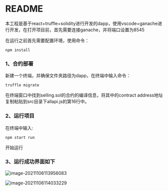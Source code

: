 # README

本工程是基于react+truffle+solidity进行开发的dapp，使用vscode+ganache进行开发，在打开项目前，首先需要连接ganache，并将端口设置为8545

在运行之前首先需要配置环境，使用命令：

```
npm install
```

### 1、合约部署

新建一个终端，并确保文件夹路径为dapp，在终端中输入命令：

```
truffle migrate
```

在终端窗口中找到selling.sol的合约的编译信息，将其中的contract address地址复制粘贴到src目录下allapi.js的第16行中。

### 2、运行项目

在终端中输入:

```
npm start run
```

开始运行

### 3、运行成功界面如下

![image-20211106113956083](/assets/picture1)

![image-20211106114033229](/assets/picture2)


